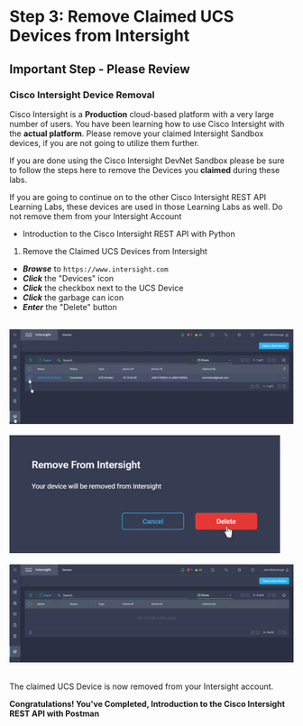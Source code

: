 # Step 3: Remove Claimed UCS Devices from Intersight

## **Important Step - Please Review**
### Cisco Intersight Device Removal

Cisco Intersight is a **Production** cloud-based platform with a very large number of users. You have been learning how to use Cisco Intersight with the **actual platform**. Please remove your claimed Intersight Sandbox devices, if you are not going to utilize them further.

If you are done using the Cisco Intersight DevNet Sandbox please be sure to follow the steps here to remove the Devices you **claimed** during these labs.

If you are going to continue on to the other Cisco Intersight REST API Learning Labs, these devices are used in those Learning Labs as well. Do not remove them from your Intersight Account

- Introduction to the Cisco Intersight REST API with Python

1. Remove the Claimed UCS Devices from Intersight

  - ***Browse*** to `https://www.intersight.com`
  - ***Click*** the "Devices" icon
  - ***Click*** the checkbox next to the UCS Device
  - ***Click*** the garbage can icon
  - ***Enter*** the "Delete" button<br/><br/>

  ![](assets/images/del-device-01.jpg)<br/><br/>
  ![](assets/images/del-device-02.jpg)<br/><br/>
  ![](assets/images/del-device-03.jpg)<br/><br/>

  The claimed UCS Device is now removed from your Intersight account.

**Congratulations! You've Completed, Introduction to the Cisco Intersight REST API with Postman**
